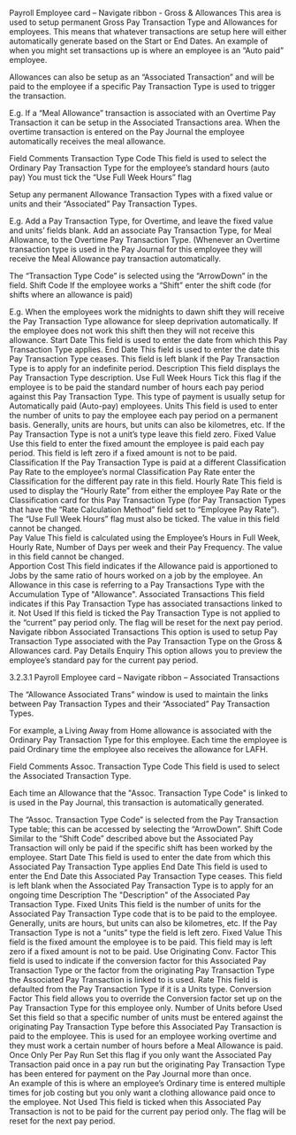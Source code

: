 Payroll Employee card – Navigate ribbon - Gross & Allowances
This area is used to setup permanent Gross Pay Transaction Type and Allowances for employees.   This means that whatever transactions are setup here will either automatically generate based on the Start or End Dates.  An example of when you might set transactions up is where an employee is an “Auto paid” employee.  

Allowances can also be setup as an “Associated Transaction” and will be paid to the employee if a specific Pay Transaction Type is used to trigger the transaction.  
  
E.g. If a “Meal Allowance” transaction is associated with an Overtime Pay Transaction it can be setup in the Associated Transactions area.  When the overtime transaction is entered on the Pay Journal the employee automatically receives the meal allowance.

 

Field	Comments
Transaction Type Code	This field is used to select the Ordinary Pay Transaction Type for the employee’s standard hours (auto pay) You must tick the “Use Full Week Hours” flag 

Setup any permanent Allowance Transaction Types with a fixed value or units and their “Associated” Pay Transaction Types.  

E.g. Add a Pay Transaction Type, for Overtime, and leave the fixed value and units’ fields blank.  Add an associate Pay Transaction Type, for Meal Allowance, to the Overtime Pay Transaction Type.  (Whenever an Overtime transaction type is used in the Pay Journal for this employee they will receive the Meal Allowance pay transaction automatically.

The “Transaction Type Code” is selected using the “ArrowDown” in the field.
Shift Code	If the employee works a “Shift” enter the shift code (for shifts where an allowance is paid) 

E.g. When the employees work the midnights to dawn shift they will receive the Pay Transaction Type allowance for sleep deprivation automatically.  If the employee does not work this shift then they will not receive this allowance.
Start Date	This field is used to enter the date from which this Pay Transaction Type applies.
End Date	This field is used to enter the date this Pay Transaction Type ceases.  This field is left blank if the Pay Transaction Type is to apply for an indefinite period.
Description	This field displays the Pay Transaction Type description.
Use Full Week Hours	Tick this flag if the employee is to be paid the standard number of hours each pay period against this Pay Transaction Type.  This type of payment is usually setup for Automatically paid (Auto-pay) employees.
Units	This field is used to enter the number of units to pay the employee each pay period on a permanent basis.
Generally, units are hours, but units can also be kilometres, etc.
If the Pay Transaction Type is not a unit’s type leave this field zero.
Fixed Value	Use this field to enter the fixed amount the employee is paid each pay period.
This field is left zero if a fixed amount is not to be paid.
Classification	If the Pay Transaction Type is paid at a different Classification Pay Rate to the employee’s normal Classification Pay Rate enter the Classification for the different pay rate in this field.
Hourly Rate	This field is used to display the “Hourly Rate” from either the employee Pay Rate or the Classification card for this Pay Transaction Type (for Pay Transaction Types that have the “Rate Calculation Method” field set to “Employee Pay Rate”).  
The “Use Full Week Hours” flag must also be ticked.  The value in this field cannot be changed.  
Pay Value	This field is calculated using the Employee’s Hours in Full Week, Hourly Rate, Number of Days per week and their Pay Frequency.  The value in this field cannot be changed.  
Apportion Cost	This field indicates if the Allowance paid is apportioned to Jobs by the same ratio of hours worked on a job by the employee.
An Allowance in this case is referring to a Pay Transactions Type with the Accumulation Type of "Allowance".
Associated Transactions	This field indicates if this Pay Transaction Type has associated transactions linked to it.
Not Used	If this field is ticked the Pay Transaction Type is not applied to the “current” pay period only.  The flag will be reset for the next pay period.
Navigate ribbon
Associated Transactions	This option is used to setup Pay Transaction Type associated with the Pay Transaction Type on the Gross & Allowances card.
Pay Details Enquiry	This option allows you to preview the employee’s standard pay for the current pay period.

3.2.3.1	Payroll Employee card – Navigate ribbon – Associated Transactions

The “Allowance Associated Trans” window is used to maintain the links between Pay Transaction Types and their “Associated” Pay Transaction Types.  

  

For example, a Living Away from Home allowance is associated with the Ordinary Pay Transaction Type for this employee.  Each time the employee is paid Ordinary time the employee also receives the allowance for LAFH.

 


Field	Comments
Assoc. Transaction Type Code	This field is used to select the Associated Transaction Type.

Each time an Allowance that the "Assoc. Transaction Type Code" is linked to is used in the Pay Journal, this transaction is automatically generated.

The “Assoc. Transaction Type Code” is selected from the Pay Transaction Type table; this can be accessed by selecting the “ArrowDown”.
Shift Code	Similar to the “Shift Code” described above but the Associated Pay Transaction will only be paid if the specific shift has been worked by the employee.
Start Date	This field is used to enter the date from which this Associated Pay Transaction Type applies
End Date	This field is used to enter the End Date this Associated Pay Transaction Type ceases.  This field is left blank when the Associated Pay Transaction Type is to apply for an ongoing time
Description	The "Description" of the Associated Pay Transaction Type.
Fixed Units	This field is the number of units for the Associated Pay Transaction Type code that is to be paid to the employee. 
Generally, units are hours, but units can also be kilometres, etc.
If the Pay Transaction Type is not a “units” type the field is left zero.
Fixed Value	This field is the fixed amount the employee is to be paid.
This field may is left zero if a fixed amount is not to be paid.
Use Originating Conv. Factor	This field is used to indicate if the conversion factor for this Associated Pay Transaction Type or the factor from the originating Pay Transaction Type the Associated Pay Transaction is linked to is used.
Rate	This field is defaulted from the Pay Transaction Type if it is a Units type.
Conversion Factor	This field allows you to override the Conversion factor set up on the Pay Transaction Type for this employee only.
Number of Units before Used	Set this field so that a specific number of units must be entered against the originating Pay Transaction Type before this Associated Pay Transaction is paid to the employee.  This is used for an employee working overtime and they must work a certain number of hours before a Meal Allowance is paid.
Once Only Per Pay Run	Set this flag if you only want the Associated Pay Transaction paid once in a pay run but the originating Pay Transaction Type has been entered for payment on the Pay Journal more than once.  
An example of this is where an employee’s Ordinary time is entered multiple times for job costing but you only want a clothing allowance paid once to the employee.
Not Used	This field is ticked when this Associated Pay Transaction is not to be paid for the current pay period only.  The flag will be reset for the next pay period.
 
